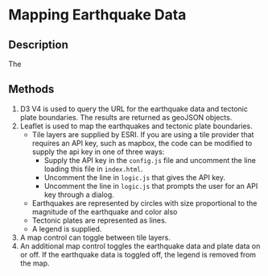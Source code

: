 # Mapping Earthquake Data

## Description
The 

## Methods
1.  D3 V4 is used to query the URL for the earthquake data and tectonic plate boundaries.  The results are returned as geoJSON objects.
2.  Leaflet is used to map the earthquakes and tectonic plate boundaries.
    -  Tile layers are supplied by ESRI.  If you are using a tile provider that requires an API key, such as mapbox, the code can be modified to 
supply the api key in one of three ways:
        *  Supply the API key in the `config.js` file and uncomment the line loading this file in `index.html`.
        *  Uncomment the line in `logic.js` that gives the API key.
        *  Uncomment the line in `logic.js` that prompts the user for an API key through a dialog.
    - Earthquakes are represented by circles with size proportional to the magnitude of the earthquake and color also 
    - Tectonic plates are represented as lines.
    - A legend is supplied.
3.  A map control can toggle between tile layers.  
4.  An additional map control toggles the earthquake data and plate data on or off.  If the earthquake data is toggled off, the legend is removed from the map.




